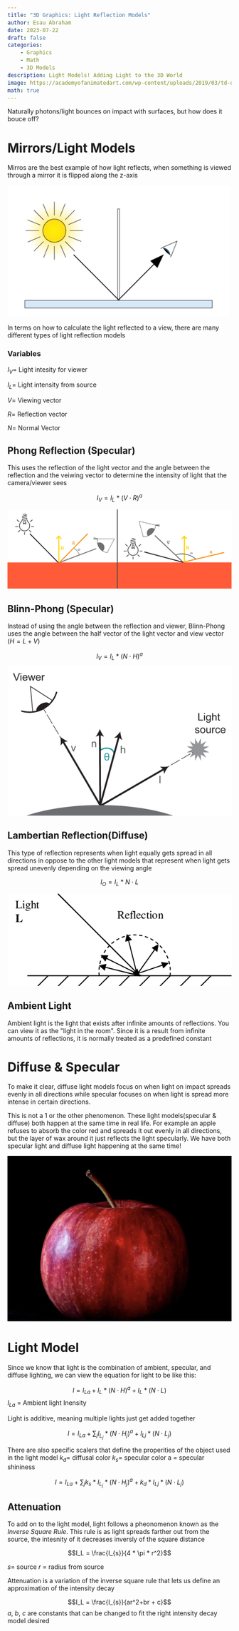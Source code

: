 ```yaml
---
title: "3D Graphics: Light Reflection Models"
author: Esau Abraham
date: 2023-07-22
draft: false
categories: 
    - Graphics
    - Math
    - 3D Models
description: Light Models! Adding Light to the 3D World
image: https://academyofanimatedart.com/wp-content/uploads/2019/03/td-u-CG-lighting-shadows-light-shading-featured.jpg
math: true
---
```


Naturally photons/light bounces on impact with surfaces, but how does it bouce off?

# Mirrors/Light Models
Mirros are the best example of how light reflects, when something is viewed through a mirror it is flipped along the z-axis

![Light](light.png)

In terms on how to calculate the light reflected to a view, there are many different types of light reflection models

### Variables
$I_V =$ Light intesity for viewer

$I_L =$ Light intensity from source

$V =$ Viewing vector

$R =$ Reflection vector

$N =$ Normal Vector

## Phong Reflection (Specular)

This uses the reflection of the light vector and the angle between the reflection and the veiwing vector to determine the intensity of light that the camera/viewer sees

$$I_V = I_L * (V \cdot R)^a$$

![phong](phong.png)

## Blinn-Phong (Specular)
Instead of using the angle between the reflection and viewer, Blinn-Phong uses the angle between the half vector of the light vector and view vector ($H = L + V$)

$$I_V = I_L * (N \cdot H)^a$$
![bphong](blinn-phong.png)

## Lambertian Reflection(Diffuse)
This type of reflection represents when light equally gets spread in all directions in oppose to the other light models that represent when light gets spread unevenly depending on the viewing angle

$$I_O = I_L * N \cdot L$$

![diffuse](diffuse.png)

## Ambient Light
Ambient light is the light that exists after infinite amounts of reflections. You can view it as the "light in the room". Since it is a result from infinite amounts of reflections, it is normally treated as a predefined constant

# Diffuse & Specular
To make it clear, diffuse light models focus on when light on impact spreads evenly in all directions while specular focuses on when light is spread more intense in certain directions. 

This is not a 1 or the other phenomenon. These light models(specular & diffuse) both happen at the same time in real life. For example an apple refuses to absorb the color red and spreads it out evenly in all directions, but the layer of wax around it just reflects the light specularly. We have both specular light and diffuse light happening at the same time!

![apple](apple.png)

# Light Model
Since we know that light is the combination of ambient, specular, and diffuse lighting, we can view the equation for light to be like this:

$$I = I_{La} + I_L * (N \cdot H)^a + I_L * (N \cdot L)$$
$I_{La}$ = Ambient light Inensity

Light is additive, meaning multiple lights just get added together

$$I = I_{La} + \sum_{j} I_{L_{j}} * (N \cdot H_{j})^a + {I_L{_j}} * (N \cdot L_{j})$$

There are also specific scalers that define the properities of the object used in the light model
$k_d=$ diffusal color
$k_s=$ specular color
a = specular shininess

$$I = I_{La} + \sum_{j} k_s * I_{L_{j}} * (N \cdot H_{j})^a + k_d *{I_L{_j}} * (N \cdot L_{j})$$

## Attenuation
To add on to the light model, light follows a pheonomenon known as the *Inverse Square Rule*. This rule is as light spreads farther out from the source, the intesnity of it decreases inversly of the square distance

$$I_L = \frac{I_{s}}{4 * \pi * r^2}$$

$s=$ source
$r$ = radius from source

Attenuation is a variation of the inverse square rule that lets us define an approximation of the intensity decay

$$I_L = \frac{I_{s}}{ar^2+br + c}$$
$a$, $b$, $c$ are constants that can be changed to fit the right intensity decay model desired 